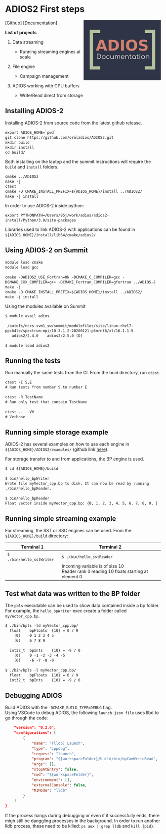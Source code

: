# ADIOS2 First steps

<img src="docs/logo.png" align="right" alt="Logo" width="250"/>

[[Github](https://github.com/ornladios/ADIOS2)] [[Documentation](https://adios2.readthedocs.io/en/latest/)]

**List of projects**
1. Data streaming
    * Running streaming engines at scale

2. File engine 
    * Campaign management
  
3. ADIOS working with GPU buffers
    * Write/Read direct from storage

## Installing ADIOS-2 

Installing ADIOS-2 from source code from the latest github release.

```
export ADIOS_HOME=`pwd`
git clone https://github.com/ornladios/ADIOS2.git
mkdir build
mkdir install
cd build/
```

Both installing on the laptop and the summit instructions will require the `build` and `install` folders.

```
cmake ../ADIOS2
make -j
ctest
cmake -D CMAKE_INSTALL_PREFIX=${ADIOS_HOME}/install ../ADIOS2/
make -j install
```
In order to use ADIOS-2 inside python:
```
export PYTHONPATH=/Users/95j/work/adios/adios2-install/Python/3.8/site-packages
```

Libraries used to link ADIOS-2 with applications can be found in `${ADIOS_HOME}/install/lib64/cmake/adios2/`

## Using ADIOS-2 on Summit
```
module load cmake
module load gcc

cmake -DADIOS2_USE_Fortran=ON -DCMAKE_C_COMPILER=gcc -DCMAKE_CXX_COMPILER=g++ -DCMAKE_Fortran_COMPILER=gfortran ../ADIOS-2
make -j
cmake -D CMAKE_INSTALL_PREFIX=${ADIOS_HOME}/install ../ADIOS2/
make -j install
```
Using the modules available on Summit
```
$ module avail adios

 /autofs/nccs-svm1_sw/summit/modulefiles/site/linux-rhel7-ppc64le/spectrum-mpi/10.3.1.2-20200121-p6nrnt6/xl/16.1.1-5
   adios2/2.4.0    adios2/2.5.0 (D)

$ module load adios2
```

## Running the tests

Run manually the same tests from the CI. From the buid directory, run `ctest`.
```
ctest -I S,E 
# Run tests from number S to number E

ctest -R TestName
# Run only test that contain TestName

ctest ... -VV
# Verbose

```

## Running simple storage example

ADIOS-2 has several examples on how to use each engine in `${ADIOS_HOME}/ADIOS2/examples/` (github link [here](https://github.com/ornladios/ADIOS2/tree/master/examples)).

For storage transfer to and from applications, the BP engine is used.

```
$ cd ${ADIOS_HOME}/build

$ bin/hello_bpWriter
Wrote file myVector_cpp.bp to disk. It can now be read by running ./bin/hello_bpReader.

$ bin/hello_bpReader
Float vector inside myVector_cpp.bp: {0, 1, 2, 3, 4, 5, 6, 7, 8, 9, }
```

## Running simple streaming example

For streaming, the SST or SSC engines can be used. From the `${ADIOS_HOME}/build` directory:

| Terminal 1 | Terminal 2 |
|---|---|
|`$ ./bin/hello_sstWriter` | `$ ./bin/hello_sstReader` |
| | Incoming variable is of size 10 <br/> Reader rank 0 reading 10 floats starting at element 0 |

## Test what data was written to the BP folder

The `pbls` executable can be used to show data contained inside a bp folder. For example, the `hello_bpWriter` exec create a folder called `myVector_cpp.bp`.
```
$ ./bin/bpls -ld myVector_cpp.bp/
  float    bpFloats  {10} = 0 / 9
    (0)    0 1 2 3 4 5
    (6)    6 7 8 9 

  int32_t  bpInts    {10} = -9 / 0
    (0)    0 -1 -2 -3 -4 -5
    (6)    -6 -7 -8 -9 

$ ./bin/bpls -l myVector_cpp.bp/
  float    bpFloats  {10} = 0 / 9
  int32_t  bpInts    {10} = -9 / 0
```

## Debugging ADIOS

Build ADIOS with the `-DCMAKE_BUILD_TYPE=DEBUG` flag.<br/>
Using VSCode to debug ADIOS, the following `launch.json file` uses llbd to go through the code:
```json
    "version": "0.2.0",
    "configurations": [
        {
            "name": "(lldb) Launch",
            "type": "cppdbg",
            "request": "launch",
            "program": "${workspaceFolder}/build/bin/bpCamWriteRead",
            "args": [],
            "stopAtEntry": false,
            "cwd": "${workspaceFolder}",
            "environment": [],
            "externalConsole": false,
            "MIMode": "lldb"
        }
    ]
}
```

If the process hangs during debugging or even if it successfully ends, there migh still be danggling processes in the background. 
In order to run another lldb process, these need to be killed: `ps aux | grep lldb` and `kill {pid}`.

